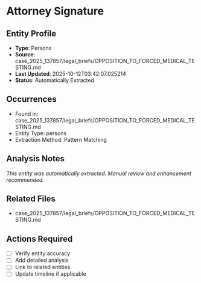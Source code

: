 # Attorney Signature

## Entity Profile
- **Type**: Persons
- **Source**: case_2025_137857/legal_briefs/OPPOSITION_TO_FORCED_MEDICAL_TESTING.md
- **Last Updated**: 2025-10-12T03:42:07.025214
- **Status**: Automatically Extracted

## Occurrences
- Found in: case_2025_137857/legal_briefs/OPPOSITION_TO_FORCED_MEDICAL_TESTING.md
- Entity Type: persons
- Extraction Method: Pattern Matching

## Analysis Notes
*This entity was automatically extracted. Manual review and enhancement recommended.*

## Related Files
- case_2025_137857/legal_briefs/OPPOSITION_TO_FORCED_MEDICAL_TESTING.md

## Actions Required
- [ ] Verify entity accuracy
- [ ] Add detailed analysis
- [ ] Link to related entities
- [ ] Update timeline if applicable
